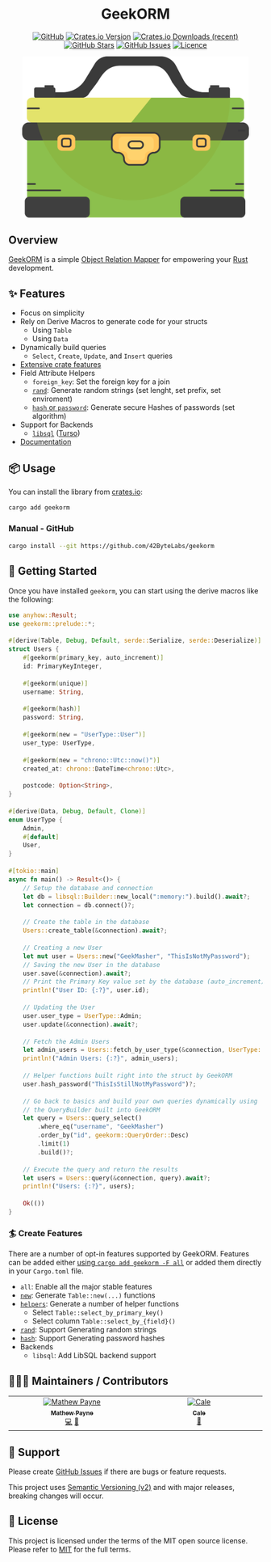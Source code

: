 <!-- markdownlint-disable -->
<div align="center">
<h1>GeekORM</h1>

[![GitHub](https://img.shields.io/badge/github-%23121011.svg?style=for-the-badge&logo=github&logoColor=white)][github]
[![Crates.io Version](https://img.shields.io/crates/v/geekorm?style=for-the-badge)][crates-io]
[![Crates.io Downloads (recent)](https://img.shields.io/crates/dr/geekorm?style=for-the-badge)][crates-io]
[![GitHub Stars](https://img.shields.io/github/stars/42ByteLabs/geekorm?style=for-the-badge)][github]
[![GitHub Issues](https://img.shields.io/github/issues/42ByteLabs/geekorm?style=for-the-badge)][github-issues]
[![Licence](https://img.shields.io/github/license/Ileriayo/markdown-badges?style=for-the-badge)][license]

<img src="./assets/geekorm.png" width="450" title="GeekORM Logo">

</div>
<!-- markdownlint-restore -->

## Overview

[GeekORM][crates-io] is a simple [Object Relation Mapper][docs-orm] for empowering your [Rust][rust-lang] development.

## ✨ Features

- Focus on simplicity
- Rely on Derive Macros to generate code for your structs
  - Using `Table`
  - Using `Data`
- Dynamically build queries
  - `Select`, `Create`, `Update`, and `Insert` queries
- [Extensive crate features](#-create-features)
- Field Attribute Helpers
  - `foreign_key`: Set the foreign key for a join
  - [`rand`][docs-rand]: Generate random strings (set lenght, set prefix, set enviroment)
  - [`hash` or `password`][docs-hash]: Generate secure Hashes of passwords (set algorithm)
- Support for Backends
  - [`libsql`][lib-libsql] ([Turso][web-turso])
- [Documentation][docs]

## 📦 Usage

You can install the library from [crates.io][crates]:

```bash
cargo add geekorm
```

### Manual - GitHub

```bash
cargo install --git https://github.com/42ByteLabs/geekorm
```

## 🏃 Getting Started

Once you have installed `geekorm`, you can start using the derive macros like the following:

```rust
use anyhow::Result;
use geekorm::prelude::*;

#[derive(Table, Debug, Default, serde::Serialize, serde::Deserialize)]
struct Users {
    #[geekorm(primary_key, auto_increment)]
    id: PrimaryKeyInteger,

    #[geekorm(unique)]
    username: String,

    #[geekorm(hash)]
    password: String,

    #[geekorm(new = "UserType::User")]
    user_type: UserType,

    #[geekorm(new = "chrono::Utc::now()")]
    created_at: chrono::DateTime<chrono::Utc>,

    postcode: Option<String>,
}

#[derive(Data, Debug, Default, Clone)]
enum UserType {
    Admin,
    #[default]
    User,
}

#[tokio::main]
async fn main() -> Result<()> {
    // Setup the database and connection
    let db = libsql::Builder::new_local(":memory:").build().await?;
    let connection = db.connect()?;

    // Create the table in the database
    Users::create_table(&connection).await?;

    // Creating a new User
    let mut user = Users::new("GeekMasher", "ThisIsNotMyPassword");
    // Saving the new User in the database
    user.save(&connection).await?;
    // Print the Primary Key value set by the database (auto_increment)
    println!("User ID: {:?}", user.id);

    // Updating the User
    user.user_type = UserType::Admin;
    user.update(&connection).await?;

    // Fetch the Admin Users
    let admin_users = Users::fetch_by_user_type(&connection, UserType::Admin).await?;
    println!("Admin Users: {:?}", admin_users);

    // Helper functions built right into the struct by GeekORM
    user.hash_password("ThisIsStillNotMyPassword")?;

    // Go back to basics and build your own queries dynamically using
    // the QueryBuilder built into GeekORM
    let query = Users::query_select()
        .where_eq("username", "GeekMasher")
        .order_by("id", geekorm::QueryOrder::Desc)
        .limit(1)
        .build()?;

    // Execute the query and return the results
    let users = Users::query(&connection, query).await?;
    println!("Users: {:?}", users);

    Ok(())
}
```

### 🏄 Create Features

There are a number of opt-in features supported by GeekORM.
Features can be added either [using `cargo add geekorm -F all`][docs-cargo-add] or added them directly in your `Cargo.toml` file.

- `all`: Enable all the major stable features
- [`new`][docs-new]: Generate `Table::new(...)` functions
- [`helpers`][docs-helpers]: Generate a number of helper functions
  - Select `Table::select_by_primary_key()`
  - Select column `Table::select_by_{field}()`
- [`rand`][docs-rand]: Support Generating random strings
- [`hash`][docs-hash]: Support Generating password hashes
- Backends
  - `libsql`: Add LibSQL backend support

## 🧑‍🤝‍🧑 Maintainers / Contributors

<!-- ALL-CONTRIBUTORS-LIST:START - Do not remove or modify this section -->
<!-- prettier-ignore-start -->
<!-- markdownlint-disable -->
<table>
  <tbody>
    <tr>
      <td align="center" valign="top" width="14.28%"><a href="https://geekmasher.dev"><img src="https://avatars.githubusercontent.com/u/2772944?v=4?s=100" width="100px;" alt="Mathew Payne"/><br /><sub><b>Mathew Payne</b></sub></a><br /><a href="#code-GeekMasher" title="Code">💻</a> <a href="#review-GeekMasher" title="Reviewed Pull Requests">👀</a></td>
      <td align="center" valign="top" width="14.28%"><a href="https://github.com/MsGeekMasher"><img src="https://avatars.githubusercontent.com/u/93775622?v=4?s=100" width="100px;" alt="Cale"/><br /><sub><b>Cale</b></sub></a><br /><a href="#design-MsGeekMasher" title="Design">🎨</a></td>
    </tr>
  </tbody>
</table>

<!-- markdownlint-restore -->
<!-- prettier-ignore-end -->

<!-- ALL-CONTRIBUTORS-LIST:END -->

## 🦸 Support

Please create [GitHub Issues][github-issues] if there are bugs or feature requests.

This project uses [Semantic Versioning (v2)][semver] and with major releases, breaking changes will occur.

## 📓 License

This project is licensed under the terms of the MIT open source license.
Please refer to [MIT][license] for the full terms.

<!-- Resources -->

[license]: ./LICENSE
[crates-io]: https://crates.io/crates/geekorm
[docs]: https://docs.rs/geekorm/latest/geekorm
[rust-lang]: https://www.rust-lang.org/
[semver]: https://semver.org/
[github]: https://github.com/42ByteLabs/geekorm
[github-issues]: https://github.com/42ByteLabs/geekorm/issues
[crates]: https://crates.io
[docs-orm]: https://en.wikipedia.org/wiki/Object%E2%80%93relational_mapping
[docs-cargo-add]: https://doc.rust-lang.org/cargo/commands/cargo-add.html#dependency-options

[docs-new]: https://docs.rs/geekorm-derive/latest/geekorm_derive/derive.GeekTable.html#generate-new-rows
[docs-helpers]: https://docs.rs/geekorm-derive/latest/geekorm_derive/derive.GeekTable.html#generated-helper-methods
[docs-hash]: https://docs.rs/geekorm-derive/latest/geekorm_derive/derive.GeekTable.html#generate-hash-for-storing-passwords
[docs-rand]: https://docs.rs/geekorm-derive/latest/geekorm_derive/derive.GeekTable.html#generate-random-data-for-column

[lib-libsql]: https://github.com/tursodatabase/libsql
[web-turso]: https://turso.tech/
